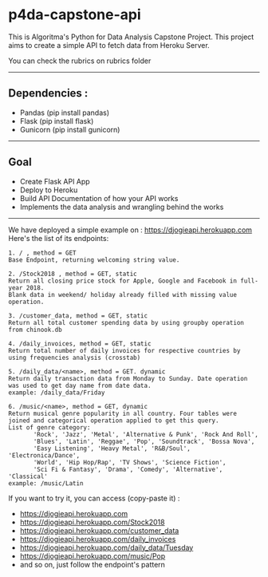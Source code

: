 # p4da-capstone-api
This is Algoritma's Python for Data Analysis Capstone Project. This project aims to create a simple API to fetch data from Heroku Server. 

You can check the rubrics on rubrics folder
___
## Dependencies : 
- Pandas    (pip install pandas)
- Flask     (pip install flask)
- Gunicorn  (pip install gunicorn)
___
## Goal 
- Create Flask API App
- Deploy to Heroku
- Build API Documentation of how your API works
- Implements the data analysis and wrangling behind the works

___
We have deployed a simple example on : https://djogieapi.herokuapp.com
Here's the list of its endpoints: 
```
1. / , method = GET
Base Endpoint, returning welcoming string value. 

2. /Stock2018 , method = GET, static
Return all closing price stock for Apple, Google and Facebook in full-year 2018.
Blank data in weekend/ holiday already filled with missing value operation. 
    
3. /customer_data, method = GET, static
Return all total customer spending data by using groupby operation from chinook.db

4. /daily_invoices, method = GET, static
Return total number of daily invoices for respective countries by using frequencies analysis (crosstab)

5. /daily_data/<name>, method = GET. dynamic
Return daily transaction data from Monday to Sunday. Date operation was used to get day name from date data.
example: /daily_data/Friday

6. /music/<name>, method = GET, dynamic
Return musical genre popularity in all country. Four tables were joined and categorical operation applied to get this query.
List of genre category: 
       'Rock', 'Jazz', 'Metal', 'Alternative & Punk', 'Rock And Roll',
       'Blues', 'Latin', 'Reggae', 'Pop', 'Soundtrack', 'Bossa Nova',
       'Easy Listening', 'Heavy Metal', 'R&B/Soul', 'Electronica/Dance',
       'World', 'Hip Hop/Rap', 'TV Shows', 'Science Fiction',
       'Sci Fi & Fantasy', 'Drama', 'Comedy', 'Alternative', 'Classical'
example: /music/Latin
```

If you want to try it, you can access (copy-paste it) : 
- https://djogieapi.herokuapp.com
- https://djogieapi.herokuapp.com/Stock2018
- https://djogieapi.herokuapp.com/customer_data
- https://djogieapi.herokuapp.com/daily_invoices
- https://djogieapi.herokuapp.com/daily_data/Tuesday
- https://djogieapi.herokuapp.com/music/Pop
- and so on, just follow the endpoint's pattern
